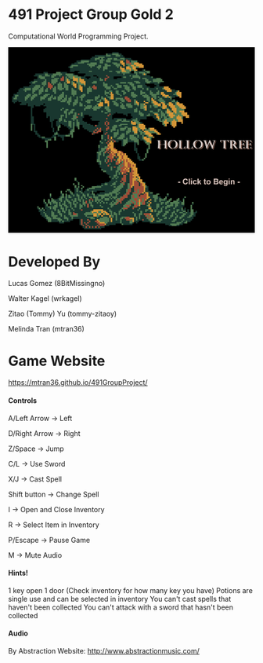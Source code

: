 # 491 Project Group Gold 2
Computational World Programming Project.

<p align="center"><img src="Sprites/game_logo.png" /></p>

# Developed By
Lucas Gomez (8BitMissingno)

Walter Kagel (wrkagel)

Zitao (Tommy) Yu (tommy-zitaoy)

Melinda Tran (mtran36)

# Game Website
https://mtran36.github.io/491GroupProject/

#### Controls
A/Left Arrow -> Left

D/Right Arrow -> Right

Z/Space -> Jump

C/L -> Use Sword

X/J -> Cast Spell

Shift button -> Change Spell

I -> Open and Close Inventory

R -> Select Item in Inventory

P/Escape -> Pause Game

M -> Mute Audio

#### Hints!
1 key open 1 door (Check inventory for how many key you have)
Potions are single use and can be selected in inventory
You can't cast spells that haven't been collected
You can't attack with a sword that hasn't been collected

#### Audio
By Abstraction 
Website: http://www.abstractionmusic.com/
